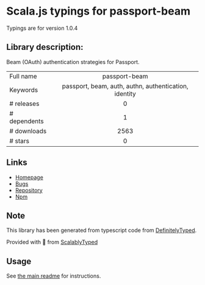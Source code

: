 
# Scala.js typings for passport-beam

Typings are for version 1.0.4

## Library description:
Beam (OAuth) authentication strategies for Passport.

|                    |                 |
| ------------------ | :-------------: |
| Full name          | passport-beam |
| Keywords           | passport, beam, auth, authn, authentication, identity |
| # releases         | 0 |
| # dependents       | 1 |
| # downloads        | 2563 |
| # stars            | 0 |

## Links
- [Homepage](https://github.com/alfw/passport-beam#readme)
- [Bugs](https://github.com/alfw/passport-beam/issues)
- [Repository](https://github.com/alfw/passport-beam)
- [Npm](https://www.npmjs.com/package/passport-beam)
    


## Note
This library has been generated from typescript code from [DefinitelyTyped](https://definitelytyped.org).

Provided with :purple_heart: from [ScalablyTyped](https://github.com/oyvindberg/ScalablyTyped)

## Usage
See [the main readme](../../readme.md) for instructions.


